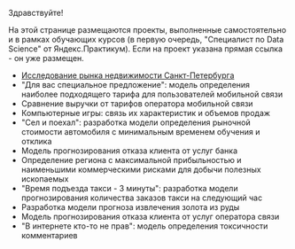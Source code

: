 Здравствуйте!

На этой странице размещаются проекты, выполненные самостоятельно и в рамках обучающих курсов (в первую очередь, "Специалист по Data Science" от Яндекс.Практикум). Если на проект указана прямая ссылка - он уже размещен.

- [Исследование рынка недвижимости Санкт-Петербурга](https://github.com/idrv/portfolio/tree/main/Saint-PetersburgRealtyStudy)
- "Для вас специальное предложение": модель определения наиболее подходящего тарифа для пользователей мобильной связи
- Сравнение выручки от тарифов оператора мобильной связи
- Компьютерные игры: связь их характеристик и объемов продаж
- "Сел и поехал": разработка модели определения рыночной стоимости автомобиля с минимальным временем обучения и отклика
- Модель прогнозирования отказа клиента от услуг банка
- Определение региона с максимальной прибыльностью и наименьшими коммерческими рисками для добычи полезных ископаемых
- "Время подъезда такси - 3 минуты": разработка модели прогнозирования количества заказов такси на следующий час
- Разработка модели прогноза извлечения золота из руды
- Модель прогнозирования отказа клиента от услуг оператора связи
- "В интернете кто-то не прав": модель определения токсичности комментариев
